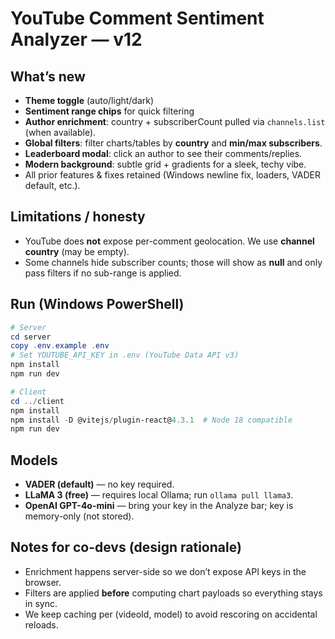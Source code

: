 # YouTube Comment Sentiment Analyzer — v12

## What’s new
- **Theme toggle** (auto/light/dark)
- **Sentiment range chips** for quick filtering
- **Author enrichment**: country + subscriberCount pulled via `channels.list` (when available).
- **Global filters**: filter charts/tables by **country** and **min/max subscribers**.
- **Leaderboard modal**: click an author to see their comments/replies.
- **Modern background**: subtle grid + gradients for a sleek, techy vibe.
- All prior features & fixes retained (Windows newline fix, loaders, VADER default, etc.).

## Limitations / honesty
- YouTube does **not** expose per-comment geolocation. We use **channel country** (may be empty).
- Some channels hide subscriber counts; those will show as **null** and only pass filters if no sub-range is applied.

## Run (Windows PowerShell)
```powershell
# Server
cd server
copy .env.example .env
# Set YOUTUBE_API_KEY in .env (YouTube Data API v3)
npm install
npm run dev

# Client
cd ../client
npm install
npm install -D @vitejs/plugin-react@4.3.1  # Node 18 compatible
npm run dev
```

## Models
- **VADER (default)** — no key required.
- **LLaMA 3 (free)** — requires local Ollama; run `ollama pull llama3`.
- **OpenAI GPT-4o-mini** — bring your key in the Analyze bar; key is memory-only (not stored).

## Notes for co-devs (design rationale)
- Enrichment happens server-side so we don’t expose API keys in the browser.
- Filters are applied **before** computing chart payloads so everything stays in sync.
- We keep caching per (videoId, model) to avoid rescoring on accidental reloads.
